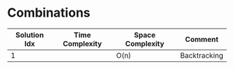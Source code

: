 # Combinations

| Solution Idx | Time Complexity | Space Complexity | Comment      |
| ------------ | --------------- | ---------------- | ------------ |
| 1            |                 | O(n)             | Backtracking |
